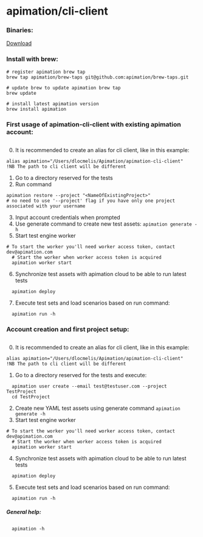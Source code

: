 # apimation/cli-client

### Binaries:
[Download](https://github.com/apimation/cli-client/releases/latest)

### Install with brew:
```
# register apimation brew tap
brew tap apimation/brew-taps git@github.com:apimation/brew-taps.git

# update brew to update apimation brew tap
brew update

# install latest apimation version
brew install apimation
```

### First usage of apimation-cli-client with existing apimation account:
##
0. It is recommended to create an alias for cli client, like in this example:
```
alias apimation="/Users/dlocmelis/Apimation/apimation-cli-client"
!NB The path to cli client will be different
```
1. Go to a directory reserved for the tests
2. Run command 
```
apimation restore --project "<NameOfExistingProject>"
# no need to use '--project' flag if you have only one project associated with your username
```
3. Input account credentials when prompted
4. Use generate command to create new test assets:
`apimation generate -h`
5. Start test engine worker
```
# To start the worker you'll need worker access token, contact dev@apimation.com
  # Start the worker when worker access token is acquired
  apimation worker start
```
6. Synchronize test assets with apimation cloud to be able to run latest tests
```
  apimation deploy
```
7. Execute test sets and load scenarios based on run command:
```
  apimation run -h
```

### Account creation and first project setup:
##
0. It is recommended to create an alias for cli client, like in this example:
```
alias apimation="/Users/dlocmelis/Apimation/apimation-cli-client"
!NB The path to cli client will be different
```
1. Go to a directory reserved for the tests and execute:
```
  apimation user create --email test@testuser.com --project TestProject
  cd TestProject
```
2. Create new YAML test assets using generate command
`apimation generate -h`
3. Start test engine worker
```
# To start the worker you'll need worker access token, contact dev@apimation.com
  # Start the worker when worker access token is acquired
  apimation worker start
```
4. Synchronize test assets with apimation cloud to be able to run latest tests
```
  apimation deploy
```
5. Execute test sets and load scenarios based on run command:
```
  apimation run -h
```

##### General help:
##
```
  apimation -h
```

